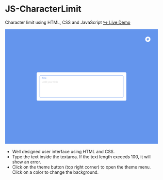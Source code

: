 # JS-CharacterLimit

Character limit using HTML, CSS and JavaScript
<a href = "https://issakass.github.io/JS-CharacterLimit/">↪ Live Demo</a>

<img src = "preview.png" alt="Preview image"/>

- Well designed user interface using HTML and CSS.
- Type the text inside the textarea. If the text length exceeds 100, it will show an error.
- Click on the theme button (top right corner) to open the theme menu. Click on a color to change the background.
